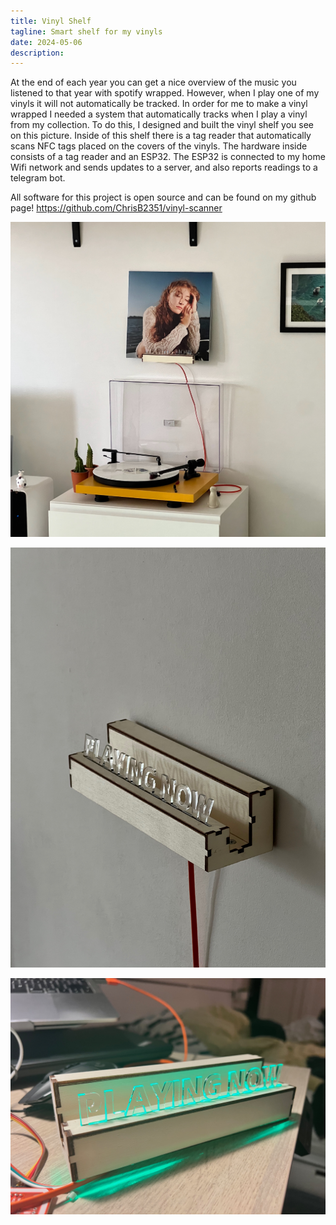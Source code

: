 ```yaml
---
title: Vinyl Shelf
tagline: Smart shelf for my vinyls
date: 2024-05-06
description: 
---
```


At the end of each year you can get a nice overview of the music you listened to that year with spotify wrapped. However, when I play one of my vinyls it will not automatically be tracked. In order for me to make a vinyl wrapped I needed a system that automatically tracks when I play a vinyl from my collection.
To do this, I designed and built the vinyl shelf you see on this picture. Inside of this shelf there is a tag reader that automatically scans NFC tags placed on the covers of the vinyls. The hardware inside consists of a tag reader and an ESP32. The ESP32 is connected to my home Wifi network and sends updates to a server, and also reports readings to a telegram bot.

All software for this project is open source and can be found on my github page!
https://github.com/ChrisB2351/vinyl-scanner

<div class="fg vinyl_shelf-grid">

![](cover.jpeg)

![](close_up.jpeg)

![](lights.jpeg)

</div>
